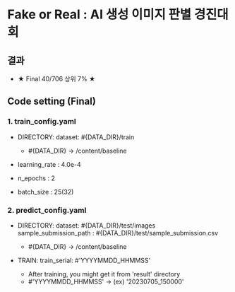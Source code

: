 # Fake or Real : AI 생성 이미지 판별 경진대회

## 결과
* ★ Final 40/706 상위 7% ★

## Code setting (Final)

### 1. train_config.yaml

* DIRECTORY: 
  dataset: #{DATA_DIR}/train
  
  * #{DATA_DIR} → /content/baseline

* learning_rate : 4.0e-4
* n_epochs : 2
* batch_size : 25(32)


### 2. predict_config.yaml

* DIRECTORY:
  dataset: #{DATA_DIR}/test/images
  sample_submission_path : #{DATA_DIR}/test/sample_submission.csv
  
  * #{DATA_DIR} → /content/baseline

* TRAIN:
  train_serial: #'YYYYMMDD_HHMMSS'
  
  * After training, you might get it from 'result' directory
  * #'YYYYMMDD_HHMMSS' → (ex) '20230705_150000'
